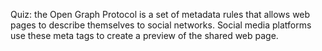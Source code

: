 Quiz:
the Open Graph Protocol is a set of metadata rules that allows web pages to describe themselves to social networks. Social media platforms use these meta tags to create a preview of the shared web page.    
